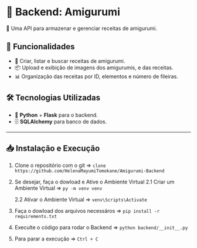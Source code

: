 # 🧵 Backend: Amigurumi

🚀 Uma API para armazenar e gerenciar receitas de amigurumi.

## 📌 Funcionalidades

- 📖 Criar, listar e buscar receitas de amigurumi.
- 📦 Upload e exibição de imagens dos amigurumis, e das receitas.
- 📊 Organização das receitas por ID, elementos e número de fileiras.

## 🛠️ Tecnologias Utilizadas

- 🐍 **Python** + **Flask** para o backend.
- 🗄️ **SQLAlchemy** para banco de dados.

---

## 📥 Instalação e Execução

1. Clone o repositório com o git => ``` clone https://github.com/HelenaMayumiTomokane/Amigurumi-Backend ```

2. Se desejar, faça o dowload e Ative o Ambiente Virtual
    2.1 Criar um Ambiente Virtual => ``` py -m venv venv ```

    2.2 Ativar o Ambiente Virtual => ``` venv\Scripts\Activate ```

3. Faça o dowload dos arquivos necessáros => ``` pip install -r requirements.txt ```

4. Execulte o código para rodar o Backend => ``` python backend/__init__.py ```

5. Para parar a execução => ``` Ctrl + C ```


